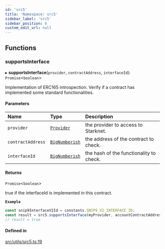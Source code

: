 ```yaml
---
id: 'src5'
title: 'Namespace: src5'
sidebar_label: 'src5'
sidebar_position: 0
custom_edit_url: null
---
```


## Functions

### supportsInterface

▸ **supportsInterface**(`provider`, `contractAddress`, `interfaceId`): `Promise`<`boolean`\>

Implementation of ERC165 introspection.
Verify if a contract has implemented some standard functionalities.

#### Parameters

| Name              | Type                                    | Description                             |
| :---------------- | :-------------------------------------- | :-------------------------------------- |
| `provider`        | [`Provider`](../classes/Provider.md)    | the provider to access to Starknet.     |
| `contractAddress` | [`BigNumberish`](types.md#bignumberish) | the address of the contract to check.   |
| `interfaceId`     | [`BigNumberish`](types.md#bignumberish) | the hash of the functionality to check. |

#### Returns

`Promise`<`boolean`\>

true if the interfaceId is implemented in this contract.

**`Example`**

```typescript
const snip9InterfaceV2Id = constants.SNIP9_V2_INTERFACE_ID;
const result = src5.supportsInterface(myProvider, accountContractAddress, snip9InterfaceV2Id);
// result = true
```

#### Defined in

[src/utils/src5.ts:19](https://github.com/starknet-io/starknet.js/blob/v7.5.1/src/utils/src5.ts#L19)
